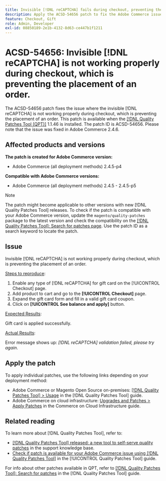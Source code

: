 ```yaml
---
title: Invisible [!DNL reCAPTCHA] fails during checkout, preventing the placement of order
description: Apply the ACSD-54656 patch to fix the Adobe Commerce issue where the invisible [!DNL reCAPTCHA] is not working properly during checkout, which is preventing the placement of an order.
feature: Checkout, Gift
role: Admin, Developer
exl-id: 08850189-2e1b-4132-8d63-ce447b1f1211
---
```

# ACSD-54656: Invisible [!DNL reCAPTCHA] is not working properly during checkout, which is preventing the placement of an order.

The ACSD-54656 patch fixes the issue where the invisible [!DNL reCAPTCHA] is not working properly during checkout, which is preventing the placement of an order. This patch is available when the [[!DNL Quality Patches Tool (QPT)]](https://experienceleague.adobe.com/en/docs/commerce-operations/tools/quality-patches-tool/quality-patches-tool-to-self-serve-quality-patches) 1.1.46 is installed. The patch ID is ACSD-54656. Please note that the issue was fixed in Adobe Commerce 2.4.6.

## Affected products and versions

**The patch is created for Adobe Commerce version:**

* Adobe Commerce (all deployment methods) 2.4.5-p4

**Compatible with Adobe Commerce versions:**

* Adobe Commerce (all deployment methods) 2.4.5 - 2.4.5-p5

>[!NOTE]
>
>The patch might become applicable to other versions with new [!DNL Quality Patches Tool] releases. To check if the patch is compatible with your Adobe Commerce version, update the `magento/quality-patches` package to the latest version and check the compatibility on the [[!DNL Quality Patches Tool]: Search for patches page](https://experienceleague.adobe.com/tools/commerce-quality-patches/index.html). Use the patch ID as a search keyword to locate the patch.

## Issue

Invisible [!DNL reCAPTCHA] is not working properly during checkout, which is preventing the placement of an order. 

<u>Steps to reproduce</u>:

1. Enable any type of [!DNL reCAPTCHA] for gift card on the [!UICONTROL Checkout] page.
1. Add product to cart and go to the **[!UICONTROL Checkout]** page.
1. Expand the gift card form and fill in a valid gift card coupon.
1. Click on **[!UICONTROL See balance and apply]** button.
   
<u>Expected Results</u>:

Gift card is applied successfully.

<u>Actual Results</u>:

Error message shows up: *[!DNL reCAPTCHA] validation failed, please try again*.

## Apply the patch

To apply individual patches, use the following links depending on your deployment method:

* Adobe Commerce or Magento Open Source on-premises: [[!DNL Quality Patches Tool] > Usage](/help/tools/quality-patches-tool/usage.md) in the [!DNL Quality Patches Tool] guide.
* Adobe Commerce on cloud infrastructure: [Upgrades and Patches > Apply Patches](https://experienceleague.adobe.com/docs/commerce-cloud-service/user-guide/develop/upgrade/apply-patches.html) in the Commerce on Cloud Infrastructure guide.

## Related reading

To learn more about [!DNL Quality Patches Tool], refer to:

* [[!DNL Quality Patches Tool] released: a new tool to self-serve quality patches](https://experienceleague.adobe.com/en/docs/commerce-operations/tools/quality-patches-tool/quality-patches-tool-to-self-serve-quality-patches) in the support knowledge base.
* [Check if patch is available for your Adobe Commerce issue using [!DNL Quality Patches Tool]](/help/tools/quality-patches-tool/patches-available-in-qpt/check-patch-for-magento-issue-with-magento-quality-patches.md) in the [!UICONTROL Quality Patches Tool] guide.


For info about other patches available in QPT, refer to [[!DNL Quality Patches Tool]: Search for patches](https://experienceleague.adobe.com/tools/commerce-quality-patches/index.html) in the [!DNL Quality Patches Tool] guide.
